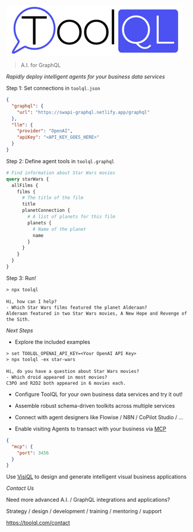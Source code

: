 ![](./res/toolql-logo-close.png)

> A.I. for GraphQL

*Rapidly deploy intelligent agents for your business data services*

Step 1: Set connections in `toolql.json`

```json
{
  "graphql": {
    "url": "https://swapi-graphql.netlify.app/graphql"
  },
  "llm": {
    "provider": "OpenAI",
    "apiKey": "<API_KEY_GOES_HERE>"
  }
}
```

Step 2: Define agent tools in `toolql.graphql`

```graphql
# Find information about Star Wars movies
query starWars {
  allFilms {
    films {
      # The title of the film
      title
      planetConnection {
        # A list of planets for this film
        planets {
          # Name of the planet
          name
        }
      }
    }
  }
}
```


Step 3: Run!

```
> npx toolql

Hi, how can I help?
- Which Star Wars films featured the planet Alderaan?
Alderaan featured in two Star Wars movies, A New Hope and Revenge of the Sith.
```

*Next Steps*

* Explore the included examples

```
> set TOOLQL_OPENAI_API_KEY=<Your OpenAI API Key>
> npx toolql -ex star-wars

Hi, do you have a question about Star Wars movies?
- Which droid appeared in most movies?
C3PO and R2D2 both appeared in 6 movies each.
```

* Configure ToolQL for your own business data services and try it out!

* Assemble robust schema-driven toolkits across multiple services

* Connect with agent designers like Flowise / N8N / CoPilot Studio / ...

* Enable visiting Agents to transact with your business via [MCP](https://docs.anthropic.com/en/docs/agents-and-tools/mcp)

```json
{
  "mcp": {
    "port": 3456
  }
}
```

Use [VisiQL](https://visiql.com) to design and generate intelligent visual business applications

*Contact Us*

Need more advanced A.I. / GraphQL integrations and applications?

Strategy / design / development / training / mentoring / support

https://toolql.com/contact

